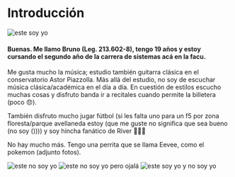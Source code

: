# **Introducción**
![este soy yo](https://github.com/pdepjm/2024-tp0-presentacion-bcochon/assets/141299377/2bc543ad-8006-49d3-9b45-cb855fec3cd9)

#### Buenas. Me llamo **Bruno** (Leg. 213.602-8), tengo 19 años y estoy cursando el segundo año de la carrera de sistemas acá en la facu.
Me gusta mucho la música; estudio también guitarra clásica en el conservatorio Astor Piazzolla. Más allá del estudio, no soy de escuchar música clásica/académica en el día a día. 
En cuestión de estilos escucho muchas cosas y disfruto banda ir a recitales cuando permite la billetera (poco 😞).  

También disfruto mucho jugar fútbol (si les falta uno para un f5 por zona floresta/parque avellaneda estoy (que me guste no significa que sea bueno (no soy ()))) y soy hincha fanático de River 🐔🐔🐔

No hay mucho más. Tengo una perrita que se llama Eevee, como el pokemon (adjunto fotos).

![este no soy yo](https://github.com/pdepjm/2024-tp0-presentacion-bcochon/assets/141299377/6d24413d-b21d-4abf-aec0-744db06efb99)
![este no soy yo pero ojalá](https://github.com/pdepjm/2024-tp0-presentacion-bcochon/assets/141299377/ad23916a-5174-48bb-8f1b-5d5428f151d0)
![este soy yo y no soy yo](https://github.com/pdepjm/2024-tp0-presentacion-bcochon/assets/141299377/f6a07dac-68f2-4144-aef4-c48ea21b22a8)

